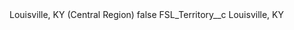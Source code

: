 <?xml version="1.0" encoding="UTF-8"?>
<CustomMetadata xmlns="http://soap.sforce.com/2006/04/metadata" xmlns:xsi="http://www.w3.org/2001/XMLSchema-instance" xmlns:xsd="http://www.w3.org/2001/XMLSchema">
    <label>Louisville, KY (Central Region)</label>
    <protected>false</protected>
    <values>
        <field>FSL_Territory__c</field>
        <value xsi:type="xsd:string">Louisville, KY</value>
    </values>
</CustomMetadata>
